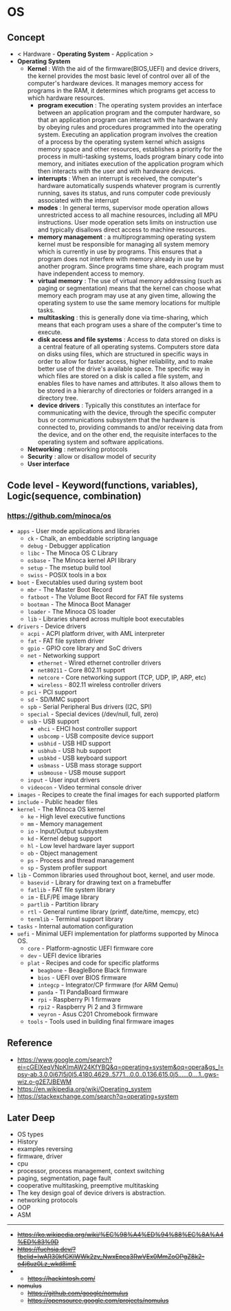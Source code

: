 # OS
## Concept
- < Hardware - **Operating System** - Application >
- **Operating System**
  - **Kernel** : With the aid of the firmware(BIOS,UEFI) and device drivers, the kernel provides the most basic level of control over all of the computer's hardware devices. It manages memory access for programs in the RAM, it determines which programs get access to which hardware resources.
    - **program execution** : The operating system provides an interface between an application program and the computer hardware, so that an application program can interact with the hardware only by obeying rules and procedures programmed into the operating system. Executing an application program involves the creation of a process by the operating system kernel which assigns memory space and other resources, establishes a priority for the process in multi-tasking systems, loads program binary code into memory, and initiates execution of the application program which then interacts with the user and with hardware devices.
    - **interrupts** : When an interrupt is received, the computer's hardware automatically suspends whatever program is currently running, saves its status, and runs computer code previously associated with the interrupt
    - **modes** : In general terms, supervisor mode operation allows unrestricted access to all machine resources, including all MPU instructions. User mode operation sets limits on instruction use and typically disallows direct access to machine resources.
    - **memory management** : a multiprogramming operating system kernel must be responsible for managing all system memory which is currently in use by programs. This ensures that a program does not interfere with memory already in use by another program. Since programs time share, each program must have independent access to memory.
    - **virtual memory** : The use of virtual memory addressing (such as paging or segmentation) means that the kernel can choose what memory each program may use at any given time, allowing the operating system to use the same memory locations for multiple tasks.
    - **multitasking** : this is generally done via time-sharing, which means that each program uses a share of the computer's time to execute.
    - **disk access and file systems** : Access to data stored on disks is a central feature of all operating systems. Computers store data on disks using files, which are structured in specific ways in order to allow for faster access, higher reliability, and to make better use of the drive's available space. The specific way in which files are stored on a disk is called a file system, and enables files to have names and attributes. It also allows them to be stored in a hierarchy of directories or folders arranged in a directory tree.
    - **device drivers** : Typically this constitutes an interface for communicating with the device, through the specific computer bus or communications subsystem that the hardware is connected to, providing commands to and/or receiving data from the device, and on the other end, the requisite interfaces to the operating system and software applications.
  - **Networking** : networking protocols
  - **Security** : allow or disallow model of security
  - **User interface**
## Code level - Keyword(functions, variables), Logic(sequence, combination)
### https://github.com/minoca/os
* `apps` - User mode applications and libraries
   * `ck` - Chalk, an embeddable scripting language
   * `debug` - Debugger application
   * `libc` - The Minoca OS C Library
   * `osbase` - The Minoca kernel API library
   * `setup` - The msetup build tool
   * `swiss` - POSIX tools in a box
 * `boot` - Executables used during system boot
   * `mbr` - The Master Boot Record
   * `fatboot` - The Volume Boot Record for FAT file systems
   * `bootman` - The Minoca Boot Manager
   * `loader` - The Minoca OS loader
   * `lib` - Libraries shared across multiple boot executables
 * `drivers` - Device drivers
   * `acpi` - ACPI platform driver, with AML interpreter
   * `fat` - FAT file system driver
   * `gpio` - GPIO core library and SoC drivers
   * `net` - Networking support
     * `ethernet` - Wired ethernet controller drivers
     * `net80211` - Core 802.11 support
     * `netcore` - Core networking support (TCP, UDP, IP, ARP, etc)
     * `wireless` - 802.11 wireless controller drivers
   * `pci` - PCI support
   * `sd` - SD/MMC support
   * `spb` - Serial Peripheral Bus drivers (I2C, SPI)
   * `special` - Special devices (/dev/null, full, zero)
   * `usb` - USB support
     * `ehci` - EHCI host controller support
     * `usbcomp` - USB composite device support
     * `usbhid` - USB HID support
     * `usbhub` - USB hub support
     * `usbkbd` - USB keyboard support
     * `usbmass` - USB mass storage support
     * `usbmouse` - USB mouse support
   * `input` - User input drivers
   * `videocon` - Video terminal console driver
 * `images` - Recipes to create the final images for each supported platform
 * `include` - Public header files
 * `kernel` - The Minoca OS kernel
   * `ke` - High level executive functions
   * `mm` - Memory management
   * `io` - Input/Output subsystem
   * `kd` - Kernel debug support
   * `hl` - Low level hardware layer support
   * `ob` - Object management
   * `ps` - Process and thread management
   * `sp` - System profiler support
 * `lib` - Common libraries used throughout boot, kernel, and user mode.
   * `basevid` - Library for drawing text on a framebuffer
   * `fatlib` - FAT file system library
   * `im` - ELF/PE image library
   * `partlib` - Partition library
   * `rtl` - General runtime library (printf, date/time, memcpy, etc)
   * `termlib` - Terminal support library
 * `tasks` - Internal automation configuration
 * `uefi` - Minimal UEFI implementation for platforms supported by Minoca OS.
   * `core` - Platform-agnostic UEFI firmware core
   * `dev` - UEFI device libraries
   * `plat` - Recipes and code for specific platforms
     * `beagbone` - BeagleBone Black firmware
     * `bios` - UEFI over BIOS firmware
     * `integcp` - Integrator/CP firmware (for ARM Qemu)
     * `panda` - TI PandaBoard firmware
     * `rpi` - Raspberry Pi 1 firmware
     * `rpi2` - Raspberry Pi 2 and 3 firmware
     * `veyron` - Asus C201 Chromebook firmware
   * `tools` - Tools used in building final firmware images

## Reference
- https://www.google.com/search?ei=cGElXeqVNpKImAW24KfYBQ&q=operating+system&oq=opera&gs_l=psy-ab.3.0.0i67l5j0l5.4180.4629..5771...0.0..0.136.615.0j5......0....1..gws-wiz.o-g2E7JBEWM
- https://en.wikipedia.org/wiki/Operating_system
- https://stackexchange.com/search?q=operating+system

## Later Deep
- OS types
- History
- examples reversing
- firmware, driver
- cpu
- processor, process management, context switching
- paging, segmentation, page fault
- cooperative multitasking, preemptive multitasking
- The key design goal of device drivers is abstraction.
- networking protocols
- OOP
- ASM
***
- ~~https://ko.wikipedia.org/wiki/%EC%98%A4%ED%94%88%EC%8A%A4%ED%83%9D~~
- ~~https://fuchsia.dev/?fbclid=IwAR30kfGKlWWk2zv_NwxEpea3RwVEx0MmZoOPgZ8k2-o4j6uz0Lz_wkd8imE~~
- - ~~https://hackintosh.com/~~
- ~~nomulus~~
  - ~~https://github.com/google/nomulus~~
  - ~~https://opensource.google.com/projects/nomulus~~